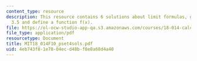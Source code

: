```yaml
---
content_type: resource
description: This resource contains 6 solutions about limit formulas, graph, theorem
  3.5 and define a function f(x).
file: https://ol-ocw-studio-app-qa.s3.amazonaws.com/courses/18-014-calculus-with-theory-fall-2010/4eb743f81e7804ecd48bf8e8a60d4a40_MIT18_014F10_pset4sols.pdf
file_type: application/pdf
resourcetype: Document
title: MIT18_014F10_pset4sols.pdf
uid: 4eb743f8-1e78-04ec-d48b-f8e8a60d4a40
---
```

